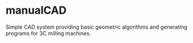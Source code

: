 # manualCAD
Simple CAD system providing basic geometric algorithms and generating programs for 3C milling machines.
